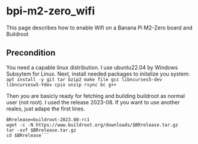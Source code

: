 # bpi-m2-zero_wifi
This page describes how to enable Wifi on a Banana Pi M2-Zero board and Buildroot

## Precondition
You need a capable linux distribution. I use ubuntu22.04 by Windows Subsytem for Linux.
Next, install needed packages to initalize you system:
```apt install -y git tar bzip2 make file gcc libncurses5-dev libncursesw5-Ydev cpio unzip rsync bc g++```

Then you are basicly ready for fetching and building buildroot as normal user (not root). I used the release 2023-08. If you want to use another reales, just adape the first lines.
```cd ~    #go to home directory, or any other
BRrelease=buildroot-2023.08-rc1
wget -c -N https://www.buildroot.org/downloads/$BRrelease.tar.gz
tar -xvf $BRrelease.tar.gz
cd $BRrelease```
